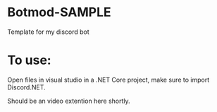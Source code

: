 # Botmod-SAMPLE
Template for my discord bot

# To use:
Open files in visual studio in a .NET Core project, make sure to import Discord.NET.

Should be an video extention here shortly.
